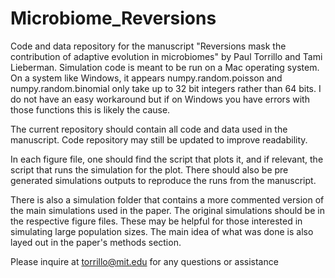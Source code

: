 # Microbiome_Reversions
Code and data repository for the manuscript "Reversions mask the contribution of adaptive evolution in microbiomes" by Paul Torrillo and Tami Lieberman. Simulation code is meant to be run on a Mac operating system. On a system like Windows, it appears numpy.random.poisson and numpy.random.binomial only take up to 32 bit integers rather than 64 bits. I do not have an easy workaround but if on Windows you have errors with those functions this is likely the cause. 

The current repository should contain all code and data used in the manuscript. Code repository may still be updated to improve readability.

In each figure file, one should find the script that plots it, and if relevant, the script that runs the simulation for the plot. There should also be pre generated simulations outputs to reproduce the runs from the manuscript.

There is also a simulation folder that contains a more commented version of the main simulations used in the paper. The original simulations should be in the respective figure files. These may be helpful for those interested in simulating large population sizes. The main idea of what was done is also layed out in the paper's methods section.

Please inquire at torrillo@mit.edu for any questions or assistance
